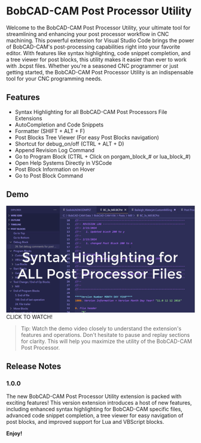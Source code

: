 # BobCAD-CAM Post Processor Utility

Welcome to the BobCAD-CAM Post Processor Utility, your ultimate tool for streamlining and enhancing your post processor workflow in CNC machining. This powerful extension for Visual Studio Code brings the power of BobCAD-CAM's post-processing capabilities right into your favorite editor. With features like syntax highlighting, code snippet completion, and a tree viewer for post blocks, this utility makes it easier than ever to work with .bcpst files. Whether you're a seasoned CNC programmer or just getting started, the BobCAD-CAM Post Processor Utility is an indispensable tool for your CNC programming needs.


## Features

* Syntax Highlighting for all BobCAD-CAM Post Processors File Extensions
* AutoCompletion and Code Snippets
* Formatter (SHIFT + ALT + F)
* Post Blocks Tree Viewer (For easy Post Blocks navigation)
* Shortcut for debug_on/off (CTRL + ALT + D)
* Append Revision Log Command
* Go to Program Block (CTRL + Click on porgam_block_# or lua_block_#)
* Open Help Systems Directly in VSCode
* Post Block Information on Hover
* Go to Post Block Command


## Demo

[![Watch the video](res/icons/demo.png)](https://vimeo.com/913477910?share=copy)
CLICK TO WATCH!

> Tip: Watch the demo video closely to understand the extension's features and operations. Don't hesitate to pause and replay sections for clarity. This will help you maximize the utility of the BobCAD-CAM Post Processor.



## Release Notes

### 1.0.0

The new BobCAD-CAM Post Processor Utility extension is packed with exciting features! This version extension introduces a host of new features, including enhanced syntax highlighting for BobCAD-CAM specific files, advanced code snippet completion, a tree viewer for easy navigation of post blocks, and improved support for Lua and VBScript blocks.



**Enjoy!**
